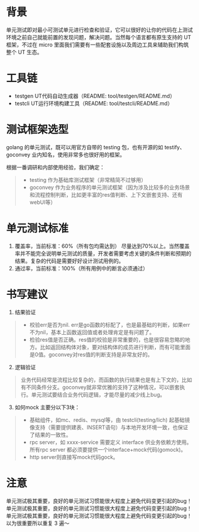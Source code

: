 # 背景
单元测试即对最小可测试单元进行检查和验证，它可以很好的让你的代码在上测试环境之前自己就能前置的发现问题，解决问题。当然每个语言都有原生支持的 UT 框架，不过在 micro 里面我们需要有一些配套设施以及周边工具来辅助我们构筑整个 UT 生态。

# 工具链
- testgen UT代码自动生成器（README: tool/testgen/README.md）
- testcli UT运行环境构建工具（README: tool/testcli/README.md）

# 测试框架选型
golang 的单元测试，既可以用官方自带的 testing 包，也有开源的如 testify、goconvey 业内知名，使用非常多也很好用的框架。

根据一番调研和内部使用经验，我们确定：
> - testing 作为基础库测试框架（非常精简不过够用）
> - goconvey 作为业务程序的单元测试框架（因为涉及比较多的业务场景和流程控制判断，比如更丰富的res值判断、上下文嵌套支持、还有webUI等）

# 单元测试标准
1. 覆盖率，当前标准：60%（所有包均需达到）
尽量达到70%以上。当然覆盖率并不能完全说明单元测试的质量，开发者需要考虑关键的条件判断和预期的结果。复杂的代码是需要好好设计测试用例的。
2. 通过率，当前标准：100%（所有用例中的断言必须通过）

# 书写建议
1. 结果验证
> - 校验err是否为nil. err是go函数的标配了，也是最基础的判断，如果err不为nil，基本上函数返回值或者处理肯定是有问题了。
> - 检验res值是否正确。res值的校验是非常重要的，也是很容易忽略的地方。比如返回结构体对象，要对结构体的成员进行判断，而有可能里面是0值。goconvey对res值的判断支持是非常友好的。

2. 逻辑验证
> 业务代码经常是流程比较复杂的，而函数的执行结果也是有上下文的，比如有不同条件分支。goconvey就非常优雅的支持了这种情况，可以嵌套执行。单元测试要结合业务代码逻辑，才能尽量的减少线上bug。

3. 如何mock
主要分以下3块：
> - 基础组件，如mc、redis、mysql等，由 testcli(testing/lich) 起基础镜像支持（需要提供建表、INSERT语句）与本地开发环境一致，也保证了结果的一致性。
> - rpc server，如 xxxx-service 需要定义 interface 供业务依赖方使用。所有rpc server 都必须要提供一个interface+mock代码(gomock)。
> - http server则直接写mock代码gock。

# 注意
单元测试极其重要，良好的单元测试习惯能很大程度上避免代码变更引起的bug！  
单元测试极其重要，良好的单元测试习惯能很大程度上避免代码变更引起的bug！  
单元测试极其重要，良好的单元测试习惯能很大程度上避免代码变更引起的bug！  
以为很重要所以重复 3 遍～